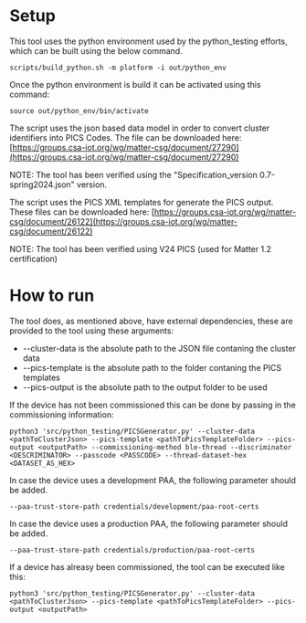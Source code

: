 # Setup

This tool uses the python environment used by the python_testing efforts, which
can be built using the below command.

```
scripts/build_python.sh -m platform -i out/python_env
```

Once the python environment is build it can be activated using this command:

```
source out/python_env/bin/activate
```

The script uses the json based data model in order to convert cluster
identifiers into PICS Codes. The file can be downloaded here:
[https://groups.csa-iot.org/wg/matter-csg/document/27290](https://groups.csa-iot.org/wg/matter-csg/document/27290)

NOTE: The tool has been verified using the "Specification_version
0.7-spring2024.json" version.

The script uses the PICS XML templates for generate the PICS output. These files
can be downloaded here:
[https://groups.csa-iot.org/wg/matter-csg/document/26122](https://groups.csa-iot.org/wg/matter-csg/document/26122)

NOTE: The tool has been verified using V24 PICS (used for Matter 1.2
certification)

# How to run

The tool does, as mentioned above, have external dependencies, these are
provided to the tool using these arguments:

- --cluster-data is the absolute path to the JSON file contaning the cluster
  data
- --pics-template is the absolute path to the folder contaning the PICS
  templates
- --pics-output is the absolute path to the output folder to be used

If the device has not been commissioned this can be done by passing in the
commissioning information:

```
python3 'src/python_testing/PICSGenerator.py' --cluster-data <pathToClusterJson> --pics-template <pathToPicsTemplateFolder> --pics-output <outputPath> --commissioning-method ble-thread --discriminator <DESCRIMINATOR> --passcode <PASSCODE> --thread-dataset-hex <DATASET_AS_HEX>
```

In case the device uses a development PAA, the following parameter should be
added.

```
--paa-trust-store-path credentials/development/paa-root-certs
```

In case the device uses a production PAA, the following parameter should be
added.

```
--paa-trust-store-path credentials/production/paa-root-certs
```

If a device has alreasy been commissioned, the tool can be executed like this:

```
python3 'src/python_testing/PICSGenerator.py' --cluster-data <pathToClusterJson> --pics-template <pathToPicsTemplateFolder> --pics-output <outputPath>
```
